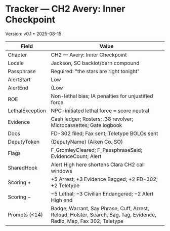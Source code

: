 # Tracker — CH2 Avery: Inner Checkpoint
Version: v0.1 • 2025-08-15

| Field | Value |
|---|---|
| Chapter | CH2 — Avery: Inner Checkpoint |
| Locale | Jackson, SC backlot/barn compound |
| Passphrase | Required: "the stars are right tonight" |
| AlertStart | Low |
| AlertEnd | {Low|Med|High} |
| ROE | Non-lethal bias; IA penalties for unjustified force |
| LethalException | NPC-initiated lethal force = score neutral |
| Evidence | Cash ledger; Rosters; .38 revolver; Microcassettes; Gate logbook |
| Docs | FD-302 filed; Fax sent; Teletype BOLOs sent |
| DeputyToken | {DeputyName} (Aiken Co. SO) |
| Flags | F_GromleyCleared; F_PassphraseSaid; EvidenceCount; Alert |
| SharedHook | Alert High here shortens Clara CH2 call windows |
| Scoring + | +5 Arrest; +3 Evidence Bagged; +2 FD-302; +2 Teletype |
| Scoring − | −5 Lethal; −3 Civilian Endangered; −2 Alert High end |
| Prompts (≤14) | Badge, Warrant, Say Phrase, Cuff, Arrest, Reload, Holster, Search, Bag, Tag, Evidence, Radio, Map, Fax 302, Teletype |
